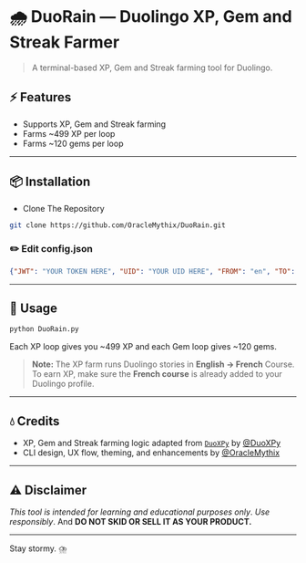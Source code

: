 # 🌧️ DuoRain — Duolingo XP, Gem and Streak Farmer

> A terminal-based XP, Gem and Streak farming tool for Duolingo.

## ⚡️ Features

* Supports XP, Gem and Streak farming
* Farms \~499 XP per loop
* Farms \~120 gems per loop

---

## 📦 Installation

* Clone The Repository

```bash
git clone https://github.com/OracleMythix/DuoRain.git
```

### ✏️ Edit config.json

```json
{"JWT": "YOUR TOKEN HERE", "UID": "YOUR UID HERE", "FROM": "en", "TO": "fr", "TIMEZONE":"Your_Continent/Your_city"}
```

---

## 🚀 Usage

```bash
python DuoRain.py
```

Each XP loop gives you \~499 XP and each Gem loop gives \~120 gems.

> **Note:** The XP farm runs Duolingo stories in **English → French** Course.
> To earn XP, make sure the **French course** is already added to your Duolingo profile.

---

## 💧 Credits

* XP, Gem and Streak farming logic adapted from [`DuoXPy`](https://github.com/DuoXPy/DuoXPy-Bot) by [@DuoXPy](https://github.com/DuoXPy)
* CLI design, UX flow, theming, and enhancements by [@OracleMythix](https://github.com/OracleMythix)

---

## ⚠️ Disclaimer

*This tool is intended for learning and educational purposes only*. *Use responsibly*. And **DO NOT SKID OR SELL IT AS YOUR PRODUCT.**

---

Stay stormy. ⛈️
